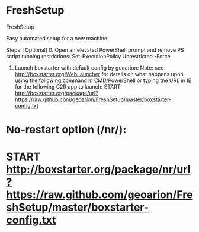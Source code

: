 FreshSetup
==========

FreshSetup

Easy automated setup for a new machine.

Steps:
[Optional] 0. Open an elevated PowerShell prompt and remove PS script running restrictions:
Set-ExecutionPolicy Unrestricted -Force

1. Launch boxstarter with default config by geoarion:
Note: see http://boxstarter.org/WebLauncher for details on what happens upon using the following command in CMD/PowerShell or typing the URL in IE for the following C2R app to launch:
START http://boxstarter.org/package/url?https://raw.github.com/geoarion/FreshSetup/master/boxstarter-config.txt

# No-restart option (/nr/): 
# START http://boxstarter.org/package/nr/url?https://raw.github.com/geoarion/FreshSetup/master/boxstarter-config.txt



